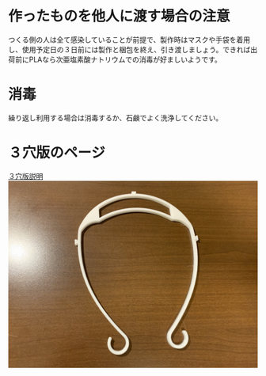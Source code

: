 # 作ったものを他人に渡す場合の注意
つくる側の人は全て感染していることが前提で、製作時はマスクや手袋を着用し、使用予定日の３日前には製作と梱包を終え、引き渡しましょう。できれば出荷前にPLAなら次亜塩素酸ナトリウムでの消毒が好ましいようです。

# 消毒
繰り返し利用する場合は消毒するか、石鹸でよく洗浄してください。

# ３穴版のページ
[３穴版説明](ver1_3hole)
![printed viser](images/1.jpeg)
